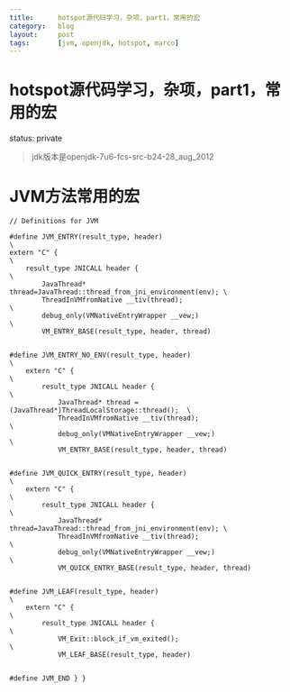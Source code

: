 ```yaml
---
title:      hotspot源代码学习，杂项，part1，常用的宏
category:   blog
layout:     post
tags:       [jvm, openjdk, hotspot, marco]
---
```



hotspot源代码学习，杂项，part1，常用的宏
==========================

status: private

>jdk版本是openjdk-7u6-fcs-src-b24-28_aug_2012

# JVM方法常用的宏

    // Definitions for JVM
    
    #define JVM_ENTRY(result_type, header)                                   \
    extern "C" {                                                             \
        result_type JNICALL header {                                         \
            JavaThread* thread=JavaThread::thread_from_jni_environment(env); \
            ThreadInVMfromNative __tiv(thread);                              \
            debug_only(VMNativeEntryWrapper __vew;)                          \
            VM_ENTRY_BASE(result_type, header, thread)
    
    
    #define JVM_ENTRY_NO_ENV(result_type, header)                                \
        extern "C" {                                                             \
            result_type JNICALL header {                                         \
                JavaThread* thread = (JavaThread*)ThreadLocalStorage::thread();  \
                ThreadInVMfromNative __tiv(thread);                              \
                debug_only(VMNativeEntryWrapper __vew;)                          \
                VM_ENTRY_BASE(result_type, header, thread)
    
    
    #define JVM_QUICK_ENTRY(result_type, header)                                 \
        extern "C" {                                                             \
            result_type JNICALL header {                                         \
                JavaThread* thread=JavaThread::thread_from_jni_environment(env); \
                ThreadInVMfromNative __tiv(thread);                              \
                debug_only(VMNativeEntryWrapper __vew;)                          \
                VM_QUICK_ENTRY_BASE(result_type, header, thread)
    
    
    #define JVM_LEAF(result_type, header)                                        \
        extern "C" {                                                             \
            result_type JNICALL header {                                         \
                VM_Exit::block_if_vm_exited();                                   \
                VM_LEAF_BASE(result_type, header)
    
    
    #define JVM_END } }
